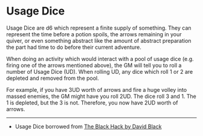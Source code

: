 # Usage Dice

Usage Dice are d6 which represent a finite supply of something. They can represent the time before a potion spoils, the arrows remaining in your quiver, or even something abstract like the amount of abstract preparation the part had time to do before their current adventure.

When doing an activity which would interact with a pool of usage dice (e.g. firing one of the arrows mentioned above), the GM will tell you to roll a number of Usage Dice (UD). When rolling UD, any dice which roll 1 or 2 are depleted and removed from the pool.

For example, if you have 3UD worth of arrows and fire a huge volley into massed enemies, the GM might have you roll 2UD. The dice roll 3 and 1. The 1 is depleted, but the 3 is not. Therefore, you now have 2UD worth of arrows.

---
- Usage Dice borrowed from [The Black Hack by David Black](https://the-black-hack.jehaisleprintemps.net/)